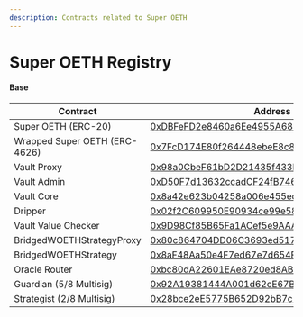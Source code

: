 ```yaml
---
description: Contracts related to Super OETH
---
```


# Super OETH Registry

#### Base

<table><thead><tr><th width="288">Contract</th><th>Address</th></tr></thead><tbody><tr><td>Super OETH (ERC-20)</td><td><a href="https://basescan.org/address/0xdbfefd2e8460a6ee4955a68582f85708baea60a3#code">0xDBFeFD2e8460a6Ee4955A68582F85708BAEA60A3</a></td></tr><tr><td>Wrapped Super OETH (ERC-4626)</td><td><a href="https://basescan.org/address/0x7fcd174e80f264448ebee8c88a7c4476aaf58ea6#code">0x7FcD174E80f264448ebeE8c88a7C4476AAF58Ea6</a></td></tr><tr><td>Vault Proxy</td><td><a href="https://basescan.org/address/0x98a0cbef61bd2d21435f433be4cd42b56b38cc93#code">0x98a0CbeF61bD2D21435f433bE4CD42B56B38CC93</a></td></tr><tr><td>Vault Admin</td><td><a href="https://basescan.org/address/0xd50f7d13632ccadcf24fb74676981099fe70d1a7#code">0xD50F7d13632ccadCF24fB74676981099fe70D1A7</a></td></tr><tr><td>Vault Core</td><td><a href="https://basescan.org/address/0x8a42e623b04258a006e455ed2244e490d492f255#code">0x8a42e623b04258a006e455ed2244e490d492f255</a></td></tr><tr><td>Dripper</td><td><a href="https://basescan.org/address/0x02f2C609950E90934ce99e58b4d7326aD0d7f8d6#code">0x02f2C609950E90934ce99e58b4d7326aD0d7f8d6</a></td></tr><tr><td>Vault Value Checker</td><td><a href="https://basescan.org/address/0x9D98Cf85B65Fa1ACef5e9AAA2300753aDF7bcf6A#code">0x9D98Cf85B65Fa1ACef5e9AAA2300753aDF7bcf6A</a></td></tr><tr><td>BridgedWOETHStrategyProxy</td><td><a href="https://basescan.org/address/0x80c864704DD06C3693ed5179190786EE38ACf835">0x80c864704DD06C3693ed5179190786EE38ACf835</a></td></tr><tr><td>BridgedWOETHStrategy</td><td><a href="https://basescan.org/address/0x8aF48Aa50e4F7ed67e7d654FE51A4EDA3395123b">0x8aF48Aa50e4F7ed67e7d654FE51A4EDA3395123b</a></td></tr><tr><td>Oracle Router</td><td><a href="https://basescan.org/address/0xbc80dA22601EAe8720ed8AB117EB88c92b97C75b">0xbc80dA22601EAe8720ed8AB117EB88c92b97C75b</a></td></tr><tr><td>Guardian (5/8 Multisig)</td><td><a href="https://basescan.org/address/0x92A19381444A001d62cE67BaFF066fA1111d7202">0x92A19381444A001d62cE67BaFF066fA1111d7202</a></td></tr><tr><td>Strategist (2/8 Multisig)</td><td><a href="https://basescan.org/address/0x28bce2eE5775B652D92bB7c2891A89F036619703">0x28bce2eE5775B652D92bB7c2891A89F036619703</a></td></tr></tbody></table>

